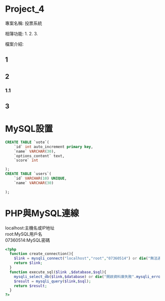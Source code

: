 # Project_4
專案名稱: 投票系統

相簿功能:
1. 
2. 
3. 

檔案介紹:  

## 1

## 2

### 1.1

## 3

# MySQL設置
```sql
CREATE TABLE `vote`(     
    `id` int auto_increment primary key,
    `name` VARCHAR(30),  
    `options_content` text,  
    `score` int

);
CREATE TABLE `users`(     
    `id` VARCHAR(10) UNIQUE,
    `name` VARCHAR(30)
	
);
```
# PHP與MySQL連線
localhost:主機名或IP地址  
root:MySQL用戶名  
07360514:MySQL密碼  
```php
<?php
  function create_connection(){
    $link = mysqli_connect("localhost","root","07360514") or die("無法連接".mysqli_connect_error());  //
    return $link;
  }
  function execute_sql($link ,$database,$sql){
    mysqli_select_db($link,$database) or die("開啟資料庫失敗".mysqli_error($link));
    $result = mysqli_query($link,$sql);
    return $result;
  }
?>
```




